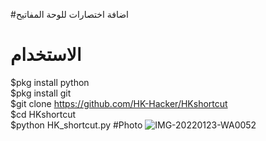 #ﺍﺿﺎﻓﺔ ﺍﺧﺘﺼﺎﺭﺍﺕ ﻟﻠﻮﺣﺔ ﺍﻟﻤﻔﺎﺗﻴﺢ

# ﺍﻻﺳﺘﺨﺪﺍﻡ
$pkg install python<br>
$pkg install git<br>
$git clone https://github.com/HK-Hacker/HKshortcut<br>
$cd HKshortcut<br>
$python HK_shortcut.py
#Photo
![IMG-20220123-WA0052](https://user-images.githubusercontent.com/57058476/150697758-dcd1e065-2a63-45e1-a45b-881b3c0461e3.jpg)




